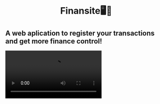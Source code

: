 <h1  align='center'>Finansite🖥💸</h1>
    <h2>A web aplication to register your transactions and get more finance control! </h2>
    <video src="./github/demonstration.mp4" loop mute autoplay></video>

